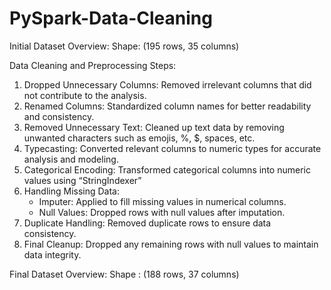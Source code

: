# PySpark-Data-Cleaning

Initial Dataset Overview:
Shape: (195 rows, 35 columns)

Data Cleaning and Preprocessing Steps:

1. Dropped Unnecessary Columns: Removed irrelevant columns that did not contribute to the analysis.
2. Renamed Columns: Standardized column names for better readability and consistency.
3. Removed Unnecessary Text: Cleaned up text data by removing unwanted characters such as emojis, %, $, spaces, etc.
4.  Typecasting: Converted relevant columns to numeric types for accurate analysis and modeling.
5. Categorical Encoding: Transformed categorical columns into numeric values using “StringIndexer”
6. Handling Missing Data:
   - Imputer: Applied to fill missing values in numerical columns.
   - Null Values: Dropped rows with null values after imputation.
7. Duplicate Handling: Removed duplicate rows to ensure data consistency.
8. Final Cleanup: Dropped any remaining rows with null values to maintain data integrity.

Final Dataset Overview:
Shape : (188 rows, 37 columns)
